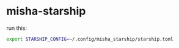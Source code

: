 # misha-starship

run this:

```bash
export STARSHIP_CONFIG=~/.config/misha_starship/starship.toml
```
